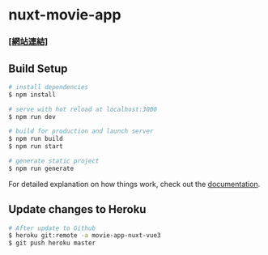 # nuxt-movie-app

### [[網站連結]](https://movie-app-nuxt-vue3.herokuapp.com/) ###

## Build Setup

```bash
# install dependencies
$ npm install

# serve with hot reload at localhost:3000
$ npm run dev

# build for production and launch server
$ npm run build
$ npm run start

# generate static project
$ npm run generate
```

For detailed explanation on how things work, check out the [documentation](https://nuxtjs.org).

## Update changes to Heroku

```bash
# After update to Github
$ heroku git:remote -a movie-app-nuxt-vue3
$ git push heroku master
```
